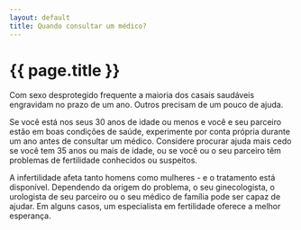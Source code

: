 ```yaml
---
layout: default
title: Quando consultar um médico?
---
```


# {{ page.title }}

Com sexo desprotegido frequente a maioria dos casais saudáveis engravidam no prazo de um ano. Outros precisam de um pouco de ajuda.

Se você está nos seus 30 anos de idade ou menos e você e seu parceiro estão em boas condições de saúde, experimente por conta própria durante um ano antes de consultar um médico. Considere procurar ajuda mais cedo se você tem 35 anos ou mais de idade, ou se você ou o seu parceiro têm problemas de fertilidade conhecidos ou suspeitos.

A infertilidade afeta tanto homens como mulheres - e o tratamento está disponível. Dependendo da origem do problema, o seu ginecologista, o urologista de seu parceiro ou o seu médico de família pode ser capaz de ajudar. Em alguns casos, um especialista em fertilidade oferece a melhor esperança.

